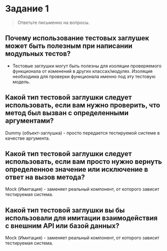 # Задание 1

> Ответьте письменно на вопросы.

## Почему использование тестовых заглушек может быть полезным при написании модульных тестов?

- Тестовые заглушки могут быть полезны для изоляции проверяемого функционала от изменений в других классах/модулях. Изоляция необходима для проверки функционала именно под эту тестовую модель.

## Какой тип тестовой заглушки следует использовать, если вам нужно проверить, что метод был вызван с определенными аргументами?

Dummy (объект-заглушка) - просто передается тестируемой системе в качестве аргумента.

## Какой тип тестовой заглушки следует использовать, если вам просто нужно вернуть определенное значение или исключение в ответ на вызов метода?

Mock (Имитация) - заменяет реальный компонент, от которого зависит тестируемая система.

## Какой тип тестовой заглушки вы бы использовали для имитации  взаимодействия с внешним API или базой данных?

Mock (Имитация) - заменяет реальный компонент, от которого зависит тестируемая система.